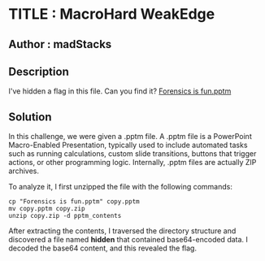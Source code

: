 # TITLE : MacroHard WeakEdge
## Author : madStacks
## Description
I've hidden a flag in this file. Can you find it? [Forensics is fun.pptm](https://mercury.picoctf.net/static/d3dd8cd51524d9fafcccd1b7d55f85e7/Forensics%20is%20fun.pptm)
## Solution
In this challenge, we were given a .pptm file. A .pptm file is a PowerPoint Macro-Enabled Presentation, typically used to include automated tasks such as running calculations, custom slide transitions, buttons that trigger actions, or other programming logic. Internally, .pptm files are actually ZIP archives.

To analyze it, I first unzipped the file with the following commands:
```
cp "Forensics is fun.pptm" copy.pptm
mv copy.pptm copy.zip
unzip copy.zip -d pptm_contents
```
After extracting the contents, I traversed the directory structure and discovered a file named **hidden** that contained base64-encoded data. I decoded the base64 content, and this revealed the flag.
